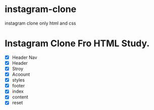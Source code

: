 # instagram-clone
 instagram clone only html and css

# Instagram Clone Fro HTML Study.

- [x] Header Nav
- [x] Header
- [x] Stroy
- [x] Acoount
- [x] styles
- [x] footer
- [x] index
- [x] content
- [x] reset